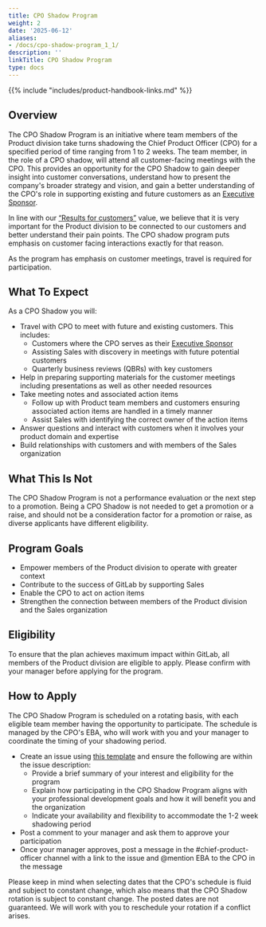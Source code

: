 ```yaml
---
title: CPO Shadow Program
weight: 2
date: '2025-06-12'
aliases:
- /docs/cpo-shadow-program_1_1/
description: ''
linkTitle: CPO Shadow Program
type: docs
---
```


{{% include "includes/product-handbook-links.md" %}}

## Overview

The CPO Shadow Program is an initiative where team members of the Product division take turns shadowing the Chief Product Officer (CPO) for a specified period of time ranging from 1 to 2 weeks. The team member, in the role of a CPO shadow, will attend all customer-facing meetings with the CPO. This provides an opportunity for the CPO Shadow to gain deeper insight into customer conversations, understand how to present the company's broader strategy and vision, and gain a better understanding of the CPO's role in supporting existing and future customers as an [Executive Sponsor](/handbook/sales/field-operations/field-enablement/executive-sponsor-program/).

In line with our [“Results for customers”](/handbook/values/#results) value, we believe that it is very important for the Product division to be connected to our customers and better understand their pain points. The CPO shadow program puts emphasis on customer facing interactions exactly for that reason.

As the program has emphasis on customer meetings, travel is required for participation.

## What To Expect

As a CPO Shadow you will:

* Travel with CPO to meet with future and existing customers. This includes:
  * Customers where the CPO serves as their [Executive Sponsor](/handbook/sales/field-operations/field-enablement/executive-sponsor-program/)
  * Assisting Sales with discovery in meetings with future potential customers
  * Quarterly business reviews (QBRs) with key customers
* Help in preparing supporting materials for the customer meetings including presentations as well as other needed resources
* Take meeting notes and associated action items
  * Follow up with Product team members and customers ensuring associated action items are handled in a timely manner
  * Assist Sales with identifying the correct owner of the action items
* Answer questions and interact with customers when it involves your product domain and expertise
* Build relationships with customers and with members of the Sales organization

## What This Is Not

The CPO Shadow Program is not a performance evaluation or the next step to a promotion. Being a CPO Shadow is not needed to get a promotion or a raise, and should not be a consideration factor for a promotion or raise, as diverse applicants have different eligibility.

## Program Goals

* Empower members of the Product division to operate with greater context
* Contribute to the success of GitLab by supporting Sales
* Enable the CPO to act on action items
* Strengthen the connection between members of the Product division and the Sales organization

## Eligibility

To ensure that the plan achieves maximum impact within GitLab, all members of the Product division are eligible to apply. Please confirm with your manager before applying for the program.

## How to Apply

The CPO Shadow Program is scheduled on a rotating basis, with each eligible team member having the opportunity to participate. The schedule is managed by the CPO's EBA, who will work with you and your manager to coordinate the timing of your shadowing period.

* Create an issue using [this template](https://gitlab.com/gitlab-com/product/-/issues/new?issuable_template=CPO-Shadow-Program) and ensure the following are within the issue description:
  * Provide a brief summary of your interest and eligibility for the program
  * Explain how participating in the CPO Shadow Program aligns with your professional development goals and how it will benefit you and the organization
  * Indicate your availability and flexibility to accommodate the 1-2 week shadowing period
* Post a comment to your manager and ask them to approve your participation
* Once your manager approves, post a message in the #chief-product-officer channel with a link to the issue and @mention EBA to the CPO in the message

Please keep in mind when selecting dates that the CPO's schedule is fluid and subject to constant change, which also means that the CPO Shadow rotation is subject to constant change. The posted dates are not guaranteed. We will work with you to reschedule your rotation if a conflict arises.
